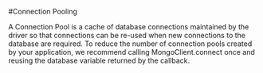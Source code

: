 #Connection Pooling

A Connection Pool is a cache of database connections maintained by the driver so that 
connections can be re-used when new connections to the database are required. 
To reduce the number of connection pools created by your application, we recommend 
calling MongoClient.connect once and reusing the database variable returned by the callback.